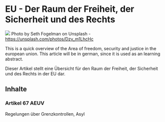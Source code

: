 # EU - Der Raum der Freiheit, der Sicherheit und des Rechts

[<img src="https://images.unsplash.com/photo-1500078974918-738828bc0422?auto=format&fit=crop&w=2689&q=80">](
https://unsplash.com/photos/Dzv_m1LhcHc)
Photo by Seth Fogelman on Unsplash - https://unsplash.com/photos/Dzv_m1LhcHc

This is a quick overview of the Area of freedom, security and justice in the european union. This article will be in german, since it is used as an learning abstract. 

Dieser Artikel stellt eine Übersicht für den Raum der Freiheit, der Sicherheit und des Rechts in der EU dar.

## Inhalte


### Artikel 67 AEUV

Regelungen über Grenzkontrollen, Asyl 